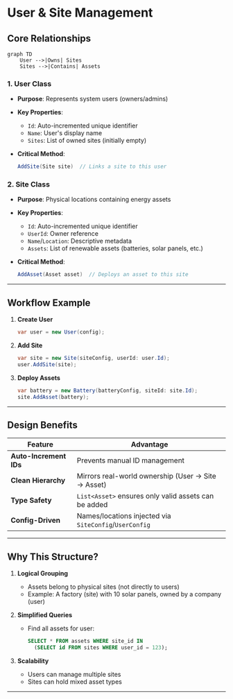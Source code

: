 
# **User & Site Management**

## **Core Relationships**
```mermaid
graph TD
    User -->|Owns| Sites
    Sites -->|Contains| Assets
```

### **1. User Class**
- **Purpose**: Represents system users (owners/admins)
- **Key Properties**:
  - `Id`: Auto-incremented unique identifier
  - `Name`: User's display name
  - `Sites`: List of owned sites (initially empty)

- **Critical Method**:
  ```csharp
  AddSite(Site site)  // Links a site to this user
  ```

### **2. Site Class**
- **Purpose**: Physical locations containing energy assets
- **Key Properties**:
  - `Id`: Auto-incremented unique identifier
  - `UserId`: Owner reference
  - `Name`/`Location`: Descriptive metadata
  - `Assets`: List of renewable assets (batteries, solar panels, etc.)

- **Critical Method**:
  ```csharp
  AddAsset(Asset asset)  // Deploys an asset to this site
  ```

---

## **Workflow Example**
1. **Create User**
   ```csharp
   var user = new User(config);
   ```

2. **Add Site**
   ```csharp
   var site = new Site(siteConfig, userId: user.Id);
   user.AddSite(site);
   ```

3. **Deploy Assets**
   ```csharp
   var battery = new Battery(batteryConfig, siteId: site.Id);
   site.AddAsset(battery);
   ```

---

## **Design Benefits**
| Feature                | Advantage                                                                 |
|------------------------|--------------------------------------------------------------------------|
| **Auto-Increment IDs** | Prevents manual ID management                                            |
| **Clean Hierarchy**    | Mirrors real-world ownership (User → Site → Asset)                       |
| **Type Safety**        | `List<Asset>` ensures only valid assets can be added                     |
| **Config-Driven**      | Names/locations injected via `SiteConfig`/`UserConfig`                   |

---

## **Why This Structure?**
1. **Logical Grouping**  
   - Assets belong to physical sites (not directly to users)
   - Example: A factory (site) with 10 solar panels, owned by a company (user)

2. **Simplified Queries**  
   - Find all assets for user:
     ```sql
     SELECT * FROM assets WHERE site_id IN 
       (SELECT id FROM sites WHERE user_id = 123);
     ```

3. **Scalability**  
   - Users can manage multiple sites  
   - Sites can hold mixed asset types  

---